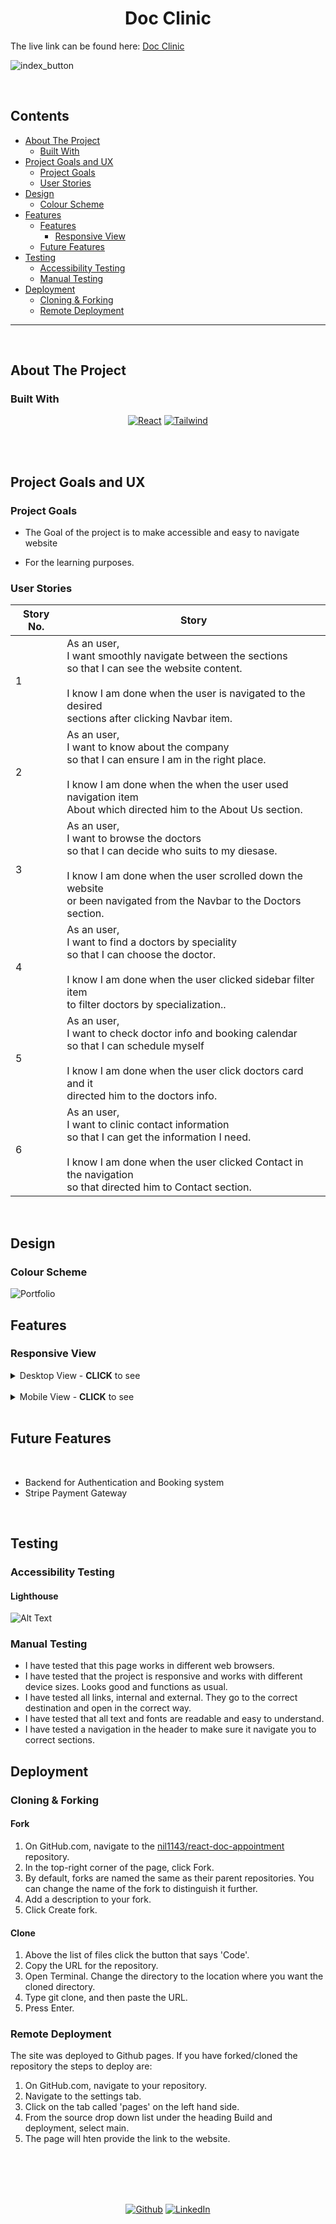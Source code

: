 <h1 align="center">Doc Clinic</h1>

 The live link can be found here: [Doc Clinic](https://react-doc-appointment.onrender.com/)

![index_button](frontend/src/assets/readme/view.png)

<br>


## Contents
* [About The Project](#about-the-project)
    * [Built With](#build-with)
* [Project Goals and UX](#project-goals-and-ux)
    * [Project Goals](#Project-Goals)
    * [User Stories](#User-Stories)
* [Design](#Design)
    * [Colour Scheme](#Colour-Scheme)
* [Features](#Features)
    * [Features](#Features)
        * [Responsive View](#responsive-view)
    * [Future Features](#Future-Features)
* [Testing](#Testing)
    * [Accessibility Testing](#Accessibility-Testing)
    * [Manual Testing](#Manual-Testing)
* [Deployment](#Deployment)
    * [Cloning & Forking](#Cloning-&-Forking)
    * [Remote Deployment](#Remote-Deployment)

***

<br>

## About The Project

### Built With

<div align="center">

[![React][React.js]][React-url] [![Tailwind][Tailwind]][Tailwind-url]

</div>
<br><br>

## Project Goals and UX

### Project Goals
* The Goal of the project is to make accessible and easy to navigate website

* For the learning purposes.

### User Stories

|Story No.|Story|
| ------------- | ------------- |
|1|As an user, <br> I want smoothly navigate between the sections <br>so that I can see the website content. <br><br>I know I am done when the user is navigated to the desired  <br> sections after clicking Navbar item. |
|2|As an user, <br> I want to know about the company<br> so that I can ensure I am in the right place. <br><br>I know I am done when the when the user used navigation item <br> About which directed him to the About Us section. |
|3|As an user, <br> I want to browse the doctors<br> so that I can decide who suits to my diesase.<br><br>I know I am done when the user scrolled down the website <br> or been navigated from the Navbar to the Doctors section. |
|4|As an user, <br> I want to find a doctors by speciality<br> so that I can choose the doctor.<br><br>I know I am done when the user clicked sidebar  filter item<br> to filter doctors by specialization.. |
|5|As an user, <br> I want to check doctor info and booking calendar<br> so that I can schedule myself<br><br>I know I am done when the user click doctors card and it <br>directed him  to the doctors info. |
|6|As an user, <br> I want to clinic contact information<br> so that I can get the information I need.<br><br>I know I am done when the user clicked Contact in the navigation<br> so that directed him to Contact section. |

<br>

## Design

### Colour Scheme

<img src="frontend/src/assets/readme/doc-palette.png" alt="Portfolio" style="">
<br>

## Features

### Responsive View

<details>
<summary>Desktop View - <b>CLICK</b> to see</summary>

#### -HOME


<details>
<summary>Navbar and Header - <b>CLICK</b> to see</summary>

<img src="frontend/src/assets/readme/header.png" alt="Alt Text">
</details>
<br>

<details>
<summary>Speciality Section - <b>CLICK</b> to see</summary>

<img src="frontend/src/assets/readme/speciality-section.png" alt="Alt Text">
</details>
<br>
<details>
<summary>Top Doctors - <b>CLICK</b> to see</summary>

<img src="frontend/src/assets/readme/topdoctors.png" alt="Alt Text">
</details>
<br>
<details>
<summary>Banner - <b>CLICK</b> to see</summary>

<img src="frontend/src/assets/readme/banner-footer.png" alt="Alt Text">
</details>
<br>
<details>
<summary>Footer - <b>CLICK</b> to see</summary>

<img src="frontend/src/assets/readme/footer.png" alt="Alt Text">
</details>
<br>


#### -ALL DOCTORS
<details>
<summary>Doctors Page- <b>CLICK</b> to see</summary>
<img src="frontend/src/assets/readme/doctors-page.png" alt="Alt Text">
 -Filtered specialities
<img src="frontend/src/assets/readme/doctors-page-filtered.png" alt="Alt Text">
</details>
<br>

#### -ABOUT

<details>
<summary>About - <b>CLICK</b> to see</summary>

<img src="frontend/src/assets/readme/aboutus-page.png" alt="Alt Text">

</details>
<br>


#### -CONTACT

<details>
<summary>Contact - <b>CLICK</b> to see</summary>

<img src="frontend/src/assets/readme/contactus-page.png" alt="Alt Text">

</details>
<br>

#### -DOCTOR PAGE 

<details>
<summary>Doctor Page - <b>CLICK</b> to see</summary>

<img src="frontend/src/assets/readme/doctor-page.png" alt="Alt Text">

</details>
<br>

#### -SIGNIN / LOGIN 

<details>
<summary>Signin / Login - <b>CLICK</b> to see</summary>

<img src="frontend/src/assets/readme/signin.png" alt="Alt Text">
<img src="frontend/src/assets/readme/login.png" alt="Alt Text">

</details>
<br>

#### USER ACCOUNT

#### -My Profile
<details>
<summary>My Profile - <b>CLICK</b> to see</summary>

<img style="width:500px; height:500px" src="frontend/src/assets/readme/myaccount-page.png" alt="Alt Text">
<img style="width:500px; height:500px" src="frontend/src/assets/readme/myaccount-toggle-page.png" alt="Alt Text">

</details>
<br>

#### -My Appointments
<details>
<summary>My Appointments - <b>CLICK</b> to see</summary>

<img src="frontend/src/assets/readme/myappointments-page.png" alt="Alt Text">


</details>

</details>
<br>

<details>
<summary>Mobile View - <b>CLICK</b> to see</summary>

#### -HOME

<details>
<summary>Home - <b>CLICK</b> to see</summary>

<img src="frontend/src/assets/readme/mobile-home.png" alt="Alt Text" width="300" height="600">
<br>
<img src="frontend/src/assets/readme/mobile-topdoctors.png" alt="Alt Text" width="300" height="600">
<br>

<img src="frontend/src/assets/readme/mobile-footer1.png" alt="Alt Text" width="300" height="600">

</details>
<br>

#### - TOGGLE NAVBAR

<details>
<summary>Navbar - <b>CLICK</b> to see</summary>

<img src="frontend/src/assets/readme/mobile-navbar.png" alt="Alt Text" width="300" height="600">
</details>
<br>


#### - ALL DOCTORS PAGE

<details>
<summary>All Doctors - <b>CLICK</b> to see</summary>

<img src="frontend/src/assets/readme/mobile-topdoctors-section.png" alt="Alt Text" width="300" height="600">
</details>
<br>

#### - ABOUT PAGE

<details>
<summary>About - <b>CLICK</b> to see</summary>

<img src="frontend/src/assets/readme/mobile-aboutus.png" alt="Alt Text" width="300" height="600">
<br>

<img src="frontend/src/assets/readme/mobile-aboutus1.png" alt="Alt Text" width="300" height="600">
</details>
<br>

#### - CONTACT PAGE

<details>
<summary>Contact - <b>CLICK</b> to see</summary>

<img src="frontend/src/assets/readme/mobile-contactus.png" alt="Alt Text" width="300" height="600">
</details>
<br>

#### - DOCTOR INFO

<details>
<summary>Doctor info - <b>CLICK</b> to see</summary>

<img src="frontend/src/assets/readme/mobile-doctor.png" alt="Alt Text" width="300" height="600">
<br>

<img src="frontend/src/assets/readme/mobile-doctor1.png" alt="Alt Text" width="300" height="600">
<br>

<img src="frontend/src/assets/readme/mobile-doctor2.png" alt="Alt Text" width="300" height="600">
<br>

</details>
<br>

#### - SIGNUP / LOGIN

<details>
<summary>Signup / Login -<b>CLICK</b> to see</summary>

<img src="frontend/src/assets/readme/mobile-signup.png" alt="Alt Text" width="300" height="600">
<img src="frontend/src/assets/readme/mobile-login.png" alt="Alt Text" width="300" height="600">
</details>

</details>
<br>

## Future Features
<br>

* Backend for Authentication and Booking system
* Stripe Payment Gateway
<br>

## Testing

### Accessibility Testing
#### Lighthouse
<img src="frontend/src/assets/readme/lighthouse-doc.png" alt="Alt Text">

### Manual Testing
- I have tested that this page works in different web browsers.
- I have tested that the project is responsive and works with different device sizes. Looks good and functions as usual. 
- I have tested all links, internal and external. They go to the correct destination and open in the correct way. 
- I have tested that all text and fonts are readable and easy to understand.
- I have tested a navigation in the header to make sure it navigate you to correct sections.


## Deployment

### Cloning & Forking
#### Fork
1. On GitHub.com, navigate to the [nil1143/react-doc-appointment](https://github.com/nil1143/react-doc-appointment) repository.
2. In the top-right corner of the page, click Fork.
3. By default, forks are named the same as their parent repositories. You can change the name of the fork to distinguish it further.
4. Add a description to your fork.
5. Click Create fork.

#### Clone
1. Above the list of files click the button that says 'Code'.
2. Copy the URL for the repository.
3. Open Terminal. Change the directory to the location where you want the cloned directory.
4. Type git clone, and then paste the URL.
5. Press Enter.


### Remote Deployment
 The site was deployed to Github pages. If you have forked/cloned the repository the steps to deploy are:
 1. On GitHub.com, navigate to your repository.
 2. Navigate to the settings tab.
 3. Click on the tab called 'pages' on the left hand side.
 4. From the source drop down list under the heading Build and deployment, select main.
 5. The page will hten provide the link to the website.
<br>
<br>
<br>
<br>
<div align="center">

[![Github][Github]][Github-url] [![LinkedIn][LinkedIn]][Linkedin-url]
</div>

<!-- MARKDOWN LINKS & IMAGES -->
[Mongodb]: https://img.shields.io/badge/-MongoDB-black.svg?style=for-the-badge&logo=mongodb&colorB=555
[Mongodb-url]: https://www.mongodb.com/atlas
[Express]: https://img.shields.io/badge/-express-white.svg?style=for-the-badge&logo=express&colorB=333
[Express-url]: https://expressjs.com/
[React.js]: https://img.shields.io/badge/React-20232A?style=for-the-badge&logo=react&logoColor=61DAFB
[React-url]: https://reactjs.org/
[Node]: https://img.shields.io/badge/node-black.svg?style=for-the-badge&logo=nodedotjs&colorB=333
[Node-url]: https://nodejs.org/
[Github]: https://img.shields.io/badge/github-black.svg?style=for-the-badge&logo=github&colorB=333
[Github-url]: https://github.com/nil1143
[LinkedIn]: https://img.shields.io/badge/-LinkedIn-black.svg?style=for-the-badge&logo=linkedin&colorB=555
[LinkedIn-url]: https://www.linkedin.com/in/tomasz-nilipiuk-b5b88a239/
[Tailwind]: https://img.shields.io/badge/Tailwind-blue.svg?style=for-the-badge&logo=tailwind-css&colorB=EFEFFF
[Tailwind-url]: https://tailwindcss.com/